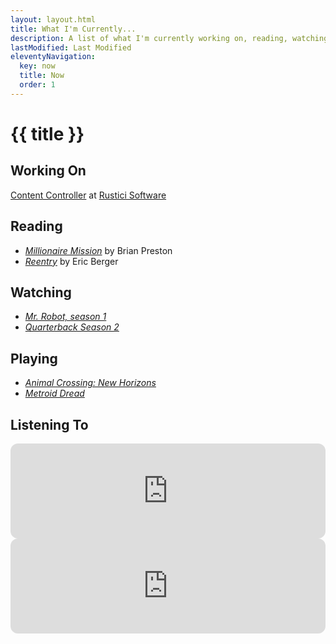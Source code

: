 ```yaml
---
layout: layout.html
title: What I'm Currently...
description: A list of what I'm currently working on, reading, watching, playing, and listening to. Also, what I've done in the past.
lastModified: Last Modified
eleventyNavigation:
  key: now
  title: Now
  order: 1
---
```


# {{ title }}

## Working On

[Content Controller](https://rusticisoftware.com/products/content-controller/) at [Rustici Software](https://rusticisoftware.com)

## Reading

- *[Millionaire Mission](https://www.goodreads.com/book/show/198139881-millionaire-mission)* by Brian Preston
- *[Reentry](https://www.goodreads.com/book/show/205309521-reentry)* by Eric Berger

## Watching

- *[Mr. Robot, season 1](https://www.rottentomatoes.com/tv/mr_robot/s01)*
- *[Quarterback Season 2](https://www.rottentomatoes.com/tv/quarterback/s02)*

## Playing

- *[Animal Crossing: New Horizons](https://www.metacritic.com/game/1300491012/)*
- *[Metroid Dread](https://www.metacritic.com/game/metroid-dread/)*

## Listening To

<iframe data-testid="embed-iframe" style="border-radius:12px" src="https://open.spotify.com/embed/album/1dVyjwS8FBqXhRunaG5W5u?utm_source=generator" width="100%" height="152" frameBorder="0" allowfullscreen="" allow="autoplay; clipboard-write; encrypted-media; fullscreen; picture-in-picture" loading="lazy"></iframe>

<iframe data-testid="embed-iframe" style="border-radius:12px" src="https://open.spotify.com/embed/show/3sfbS4uuJNJtUTdnBG1KkI?utm_source=generator" width="100%" height="152" frameBorder="0" allowfullscreen="" allow="autoplay; clipboard-write; encrypted-media; fullscreen; picture-in-picture" loading="lazy"></iframe>
